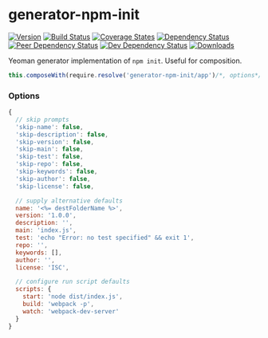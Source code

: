 # generator-npm-init

[![Version][npm-version-shield]][npm]
[![Build Status][travis-ci-shield]][travis-ci]
[![Coverage States][codecov-shield]][codecov]
[![Dependency Status][david-dm-shield]][david-dm]
[![Peer Dependency Status][david-dm-peer-shield]][david-dm-peer]
[![Dev Dependency Status][david-dm-dev-shield]][david-dm-dev]
[![Downloads][npm-stats-shield]][npm-stats]

Yeoman generator implementation of `npm init`. Useful for composition.

```javascript
this.composeWith(require.resolve('generator-npm-init/app')/*, options*/)
```

### Options

```javascript
{
  // skip prompts
  'skip-name': false,
  'skip-description': false,
  'skip-version': false,
  'skip-main': false,
  'skip-test': false,
  'skip-repo': false,
  'skip-keywords': false,
  'skip-author': false,
  'skip-license': false,

  // supply alternative defaults
  name: '<%= destFolderName %>',
  version: '1.0.0',
  description: '',
  main: 'index.js',
  test: 'echo "Error: no test specified" && exit 1',
  repo: '',
  keywords: [],
  author: '',
  license: 'ISC',

  // configure run script defaults
  scripts: {
    start: 'node dist/index.js',
    build: 'webpack -p',
    watch: 'webpack-dev-server'
  }
}
```

[travis-ci]: https://travis-ci.org/caseyWebb/generator-npm-init/
[travis-ci-shield]: https://img.shields.io/travis/caseyWebb/generator-npm-init/master.svg
[codecov]: https://codecov.io/gh/caseyWebb/generator-npm-init
[codecov-shield]: https://img.shields.io/codecov/c/github/caseyWebb/generator-npm-init.svg
[david-dm]: https://david-dm.org/caseyWebb/generator-npm-init
[david-dm-shield]: https://david-dm.org/caseyWebb/generator-npm-init/status.svg
[david-dm-peer]: https://david-dm.org/caseyWebb/generator-npm-init&type=peer
[david-dm-peer-shield]: https://david-dm.org/caseyWebb/generator-npm-init/peer-status.svg
[david-dm-dev]: https://david-dm.org/caseyWebb/generator-npm-init&type=dev
[david-dm-dev-shield]: https://david-dm.org/caseyWebb/generator-npm-init/dev-status.svg
[npm]: https://www.npmjs.com/package/generator-npm-init
[npm-version-shield]: https://img.shields.io/npm/v/generator-npm-init.svg
[npm-stats]: http://npm-stat.com/charts.html?package=generator-npm-init&author=&from=&to=
[npm-stats-shield]: https://img.shields.io/npm/dt/generator-npm-init.svg?maxAge=2592000

